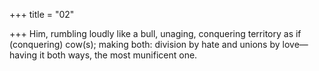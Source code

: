 +++
title = "02"

+++
Him, rumbling loudly like a bull, unaging, conquering territory as if  (conquering) cow(s);
making both: division by hate and unions by love—having it both ways,  the most munificent one.